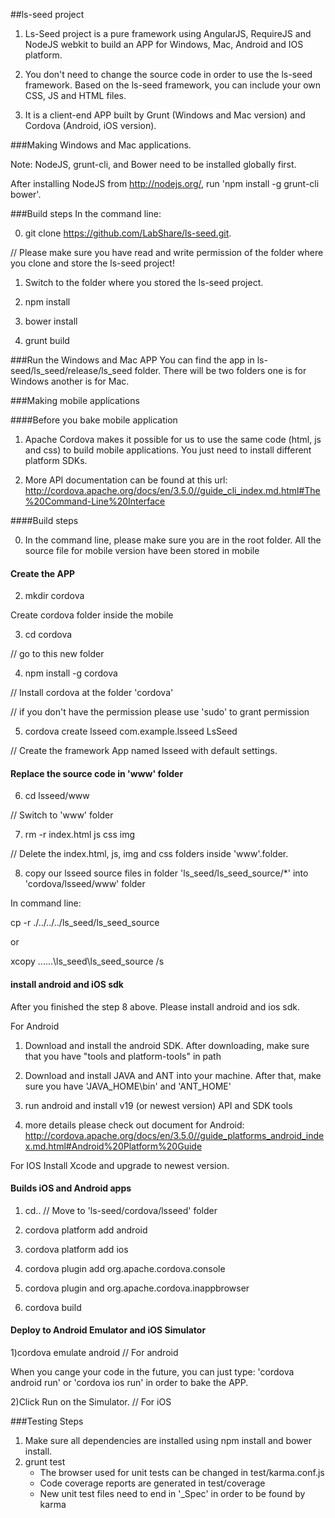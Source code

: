##ls-seed project
1) Ls-Seed project is a pure framework using AngularJS, RequireJS and NodeJS webkit to build an APP for Windows, Mac, Android and IOS platform.

2) You don't need to change the source code in order to use the ls-seed framework. Based on the ls-seed framework, you can include your own CSS, JS and HTML files.

3) It is a client-end APP built by Grunt (Windows and Mac version) and Cordova (Android, iOS version).

###Making Windows and Mac  applications.

Note: NodeJS, grunt-cli, and Bower need to be installed globally first.

After installing NodeJS from http://nodejs.org/, run 'npm install -g grunt-cli bower'.

###Build steps
In the command line:

0) git clone https://github.com/LabShare/ls-seed.git. 

// Please make sure you have read and write permission of the folder where you clone and store the ls-seed project!

1) Switch to the folder where you stored the ls-seed project.

2) npm install

3) bower install

4) grunt build

###Run the Windows and Mac APP
You can find the app in ls-seed/ls_seed/release/ls_seed folder. There will be two folders one is for Windows another is for Mac.


###Making mobile applications

####Before you bake mobile application
1) Apache Cordova makes it possible for us to use the same code (html, js and css) to build mobile applications.
You just need to install different platform SDKs.

2) More API documentation can be found at this url:
http://cordova.apache.org/docs/en/3.5.0//guide_cli_index.md.html#The%20Command-Line%20Interface


####Build steps

0) In the command line, please make sure you are in the root folder. All the source file for mobile version have been stored in mobile 

#### Create the APP
2) mkdir cordova

Create cordova folder inside the mobile

3) cd cordova

// go to this new folder

4) npm install -g cordova

// Install cordova at the folder 'cordova'

// if you don't have the permission please use 'sudo' to grant permission

5) cordova create lsseed com.example.lsseed LsSeed 

// Create the framework App named lsseed with default settings.

#### Replace the source code in 'www' folder
6) cd lsseed/www

// Switch to 'www' folder

7) rm -r index.html js css img

// Delete the index.html, js, img and css folders inside 'www'.folder.

8) copy our lsseed source files in folder 'ls_seed/ls_seed_source/*' into 'cordova/lsseed/www' folder

In command line:

cp -r ./../../../ls_seed/ls_seed_source

or

xcopy ..\..\..\ls_seed\ls_seed_source /s

#### install android and iOS sdk
After you finished the step 8 above. Please install android and ios sdk.

For Android

1) Download and install the android SDK. After downloading, make sure that you have "tools and platform-tools" in path

2) Download and install JAVA and ANT into your machine. After that, make sure you have 'JAVA_HOME\bin' and 'ANT_HOME' 

3) run android and install v19 (or newest version) API and SDK tools

4) more details please check out document for Android:
http://cordova.apache.org/docs/en/3.5.0//guide_platforms_android_index.md.html#Android%20Platform%20Guide

For IOS
Install Xcode and upgrade to newest version.

#### Builds iOS and Android apps
1) cd..
// Move to 'ls-seed/cordova/lsseed' folder

2) cordova platform add android

3) cordova platform add ios

4) cordova plugin add org.apache.cordova.console

5) cordova plugin and org.apache.cordova.inappbrowser

6) cordova build

#### Deploy to Android Emulator and iOS Simulator
1)cordova emulate android
// For android

When you cange your code in the future, you can just type: 'cordova android run' or 'cordova ios run' in order to bake the APP.

2)Click Run on the Simulator.
// For iOS

###Testing Steps

1. Make sure all dependencies are installed using npm install and bower install.
2. grunt test
    - The browser used for unit tests can be changed in test/karma.conf.js
    - Code coverage reports are generated in test/coverage
    - New unit test files need to end in '_Spec' in order to be found by karma